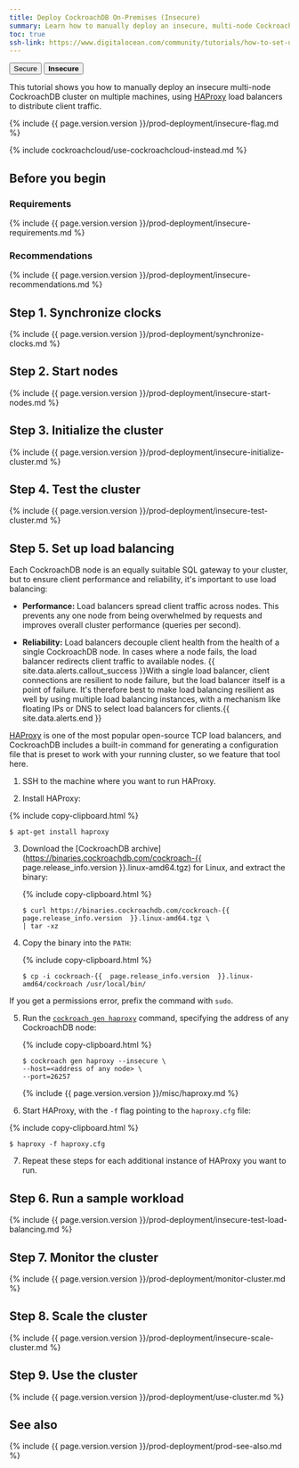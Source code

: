 ```yaml
---
title: Deploy CockroachDB On-Premises (Insecure)
summary: Learn how to manually deploy an insecure, multi-node CockroachDB cluster on multiple machines.
toc: true
ssh-link: https://www.digitalocean.com/community/tutorials/how-to-set-up-ssh-keys--2
---
```


<div class="filters filters-big clearfix">
  <a href="deploy-cockroachdb-on-premises.html"><button class="filter-button">Secure</button></a>
  <a href="deploy-cockroachdb-on-premises-insecure.html"><button class="filter-button current"><strong>Insecure</strong></button></a>
</div>

This tutorial shows you how to manually deploy an insecure multi-node CockroachDB cluster on multiple machines, using [HAProxy](http://www.haproxy.org/) load balancers to distribute client traffic.

{%  include {{  page.version.version  }}/prod-deployment/insecure-flag.md %}

{%  include cockroachcloud/use-cockroachcloud-instead.md %}

## Before you begin

### Requirements

{%  include {{  page.version.version  }}/prod-deployment/insecure-requirements.md %}

### Recommendations

{%  include {{  page.version.version  }}/prod-deployment/insecure-recommendations.md %}

## Step 1. Synchronize clocks

{%  include {{  page.version.version  }}/prod-deployment/synchronize-clocks.md %}

## Step 2. Start nodes

{%  include {{  page.version.version  }}/prod-deployment/insecure-start-nodes.md %}

## Step 3. Initialize the cluster

{%  include {{  page.version.version  }}/prod-deployment/insecure-initialize-cluster.md %}

## Step 4. Test the cluster

{%  include {{  page.version.version  }}/prod-deployment/insecure-test-cluster.md %}

## Step 5. Set up load balancing

Each CockroachDB node is an equally suitable SQL gateway to your cluster, but to ensure client performance and reliability, it's important to use load balancing:

- **Performance:** Load balancers spread client traffic across nodes. This prevents any one node from being overwhelmed by requests and improves overall cluster performance (queries per second).

- **Reliability:** Load balancers decouple client health from the health of a single CockroachDB node. In cases where a node fails, the load balancer redirects client traffic to available nodes.
  {{ site.data.alerts.callout_success }}With a single load balancer, client connections are resilient to node failure, but the load balancer itself is a point of failure. It's therefore best to make load balancing resilient as well by using multiple load balancing instances, with a mechanism like floating IPs or DNS to select load balancers for clients.{{ site.data.alerts.end }}

[HAProxy](http://www.haproxy.org/) is one of the most popular open-source TCP load balancers, and CockroachDB includes a built-in command for generating a configuration file that is preset to work with your running cluster, so we feature that tool here.

1. SSH to the machine where you want to run HAProxy.

2. Install HAProxy:

  {%  include copy-clipboard.html %}
  ~~~ shell
  $ apt-get install haproxy
  ~~~

3. Download the [CockroachDB archive](https://binaries.cockroachdb.com/cockroach-{{  page.release_info.version  }}.linux-amd64.tgz) for Linux, and extract the binary:

    {%  include copy-clipboard.html %}
    ~~~ shell
    $ curl https://binaries.cockroachdb.com/cockroach-{{  page.release_info.version  }}.linux-amd64.tgz \
    | tar -xz
    ~~~

4. Copy the binary into the `PATH`:

    {%  include copy-clipboard.html %}
    ~~~ shell
    $ cp -i cockroach-{{  page.release_info.version  }}.linux-amd64/cockroach /usr/local/bin/
    ~~~

  If you get a permissions error, prefix the command with `sudo`.

5. Run the [`cockroach gen haproxy`](cockroach-gen.html) command, specifying the address of any CockroachDB node:

    {%  include copy-clipboard.html %}
    ~~~ shell
    $ cockroach gen haproxy --insecure \
    --host=<address of any node> \
    --port=26257
    ~~~

      {%  include {{  page.version.version  }}/misc/haproxy.md %}

6. Start HAProxy, with the `-f` flag pointing to the `haproxy.cfg` file:

  {%  include copy-clipboard.html %}
  ~~~ shell
  $ haproxy -f haproxy.cfg
  ~~~

7. Repeat these steps for each additional instance of HAProxy you want to run.

## Step 6. Run a sample workload

{%  include {{  page.version.version  }}/prod-deployment/insecure-test-load-balancing.md %}

## Step 7. Monitor the cluster

{%  include {{  page.version.version  }}/prod-deployment/monitor-cluster.md %}

## Step 8. Scale the cluster

{%  include {{  page.version.version  }}/prod-deployment/insecure-scale-cluster.md %}

## Step 9. Use the cluster

{%  include {{  page.version.version  }}/prod-deployment/use-cluster.md %}

## See also

{%  include {{  page.version.version  }}/prod-deployment/prod-see-also.md %}
